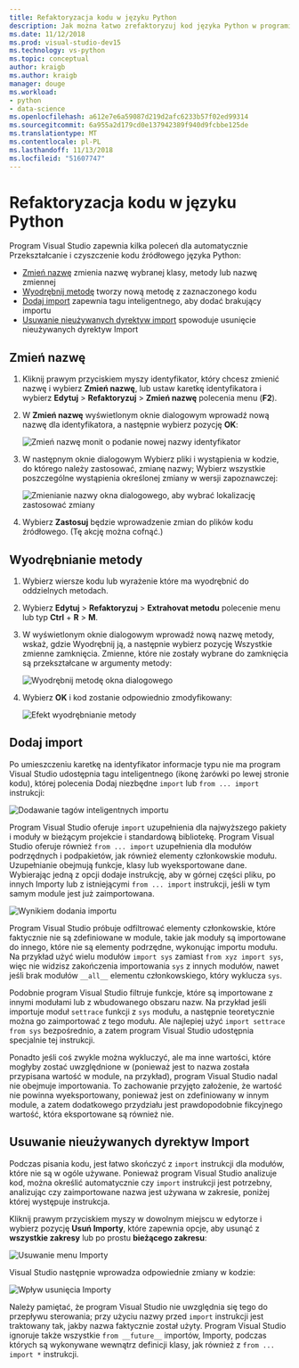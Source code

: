 ```yaml
---
title: Refaktoryzacja kodu w języku Python
description: Jak można łatwo zrefaktoryzuj kod języka Python w programie Visual Studio, zmieniając nazwę identyfikatorów, wyodrębnianie metody, dodawanie Importy i usuwanie nieużywanych importuje.
ms.date: 11/12/2018
ms.prod: visual-studio-dev15
ms.technology: vs-python
ms.topic: conceptual
author: kraigb
ms.author: kraigb
manager: douge
ms.workload:
- python
- data-science
ms.openlocfilehash: a612e7e6a59087d219d2afc6233b57f02ed99314
ms.sourcegitcommit: 6a955a2d179cd0e137942389f940d9fcbbe125de
ms.translationtype: MT
ms.contentlocale: pl-PL
ms.lasthandoff: 11/13/2018
ms.locfileid: "51607747"
---
```

# <a name="refactor-python-code"></a>Refaktoryzacja kodu w języku Python

Program Visual Studio zapewnia kilka poleceń dla automatycznie Przekształcanie i czyszczenie kodu źródłowego języka Python:

- [Zmień nazwę](#rename) zmienia nazwę wybranej klasy, metody lub nazwę zmiennej
- [Wyodrębnij metodę](#extract-method) tworzy nową metodę z zaznaczonego kodu
- [Dodaj import](#add-import) zapewnia tagu inteligentnego, aby dodać brakujący importu
- [Usuwanie nieużywanych dyrektyw import](#remove-unused-imports) spowoduje usunięcie nieużywanych dyrektyw Import

## <a name="rename"></a>Zmień nazwę

1. Kliknij prawym przyciskiem myszy identyfikator, który chcesz zmienić nazwę i wybierz **Zmień nazwę**, lub ustaw karetkę identyfikatora i wybierz **Edytuj** > **Refaktoryzuj**  >  **Zmień nazwę** polecenia menu (**F2**).
2. W **Zmień nazwę** wyświetlonym oknie dialogowym wprowadź nową nazwę dla identyfikatora, a następnie wybierz pozycję **OK**:

   ![Zmień nazwę monit o podanie nowej nazwy identyfikator](media/code-refactor-rename-1.png)

3. W następnym oknie dialogowym Wybierz pliki i wystąpienia w kodzie, do którego należy zastosować, zmianę nazwy; Wybierz wszystkie poszczególne wystąpienia określonej zmiany w wersji zapoznawczej:

   ![Zmienianie nazwy okna dialogowego, aby wybrać lokalizację zastosować zmiany](media/code-refactor-rename-2.png)

4. Wybierz **Zastosuj** będzie wprowadzenie zmian do plików kodu źródłowego. (Tę akcję można cofnąć.)

## <a name="extract-method"></a>Wyodrębnianie metody

1. Wybierz wiersze kodu lub wyrażenie które ma wyodrębnić do oddzielnych metodach.
2. Wybierz **Edytuj** > **Refaktoryzuj** > **Extrahovat metodu** polecenie menu lub typ **Ctrl** + **R** > **M**.
3. W wyświetlonym oknie dialogowym wprowadź nową nazwę metody, wskaż, gdzie Wyodrębnij ją, a następnie wybierz pozycję Wszystkie zmienne zamknięcia. Zmienne, które nie zostały wybrane do zamknięcia są przekształcane w argumenty metody:

   ![Wyodrębnij metodę okna dialogowego](media/code-refactor-extract-method-1.png)

4. Wybierz **OK** i kod zostanie odpowiednio zmodyfikowany:

   ![Efekt wyodrębnianie metody](media/code-refactor-extract-method-2.png)

## <a name="add-import"></a>Dodaj import

Po umieszczeniu karetkę na identyfikator informacje typu nie ma program Visual Studio udostępnia tagu inteligentnego (ikonę żarówki po lewej stronie kodu), której polecenia Dodaj niezbędne `import` lub `from ... import` instrukcji:

![Dodawanie tagów inteligentnych importu](media/code-refactor-add-import-1.png)

Program Visual Studio oferuje `import` uzupełnienia dla najwyższego pakiety i moduły w bieżącym projekcie i standardową bibliotekę. Program Visual Studio oferuje również `from ... import` uzupełnienia dla modułów podrzędnych i podpakietów, jak również elementy członkowskie modułu. Uzupełnianie obejmują funkcje, klasy lub wyeksportowane dane. Wybierając jedną z opcji dodaje instrukcję, aby w górnej części pliku, po innych Importy lub z istniejącymi `from ... import` instrukcji, jeśli w tym samym module jest już zaimportowana.

![Wynikiem dodania importu](media/code-refactor-add-import-2.png)

Program Visual Studio próbuje odfiltrować elementy członkowskie, które faktycznie nie są zdefiniowane w module, takie jak moduły są importowane do innego, które nie są elementy podrzędne, wykonując importu modułu. Na przykład użyć wielu modułów `import sys` zamiast `from xyz import sys`, więc nie widzisz zakończenia importowania `sys` z innych modułów, nawet jeśli brak modułów `__all__` elementu członkowskiego, który wyklucza `sys`.

Podobnie program Visual Studio filtruje funkcje, które są importowane z innymi modułami lub z wbudowanego obszaru nazw. Na przykład jeśli importuje moduł `settrace` funkcji z `sys` modułu, a następnie teoretycznie można go zaimportować z tego modułu. Ale najlepiej użyć `import settrace from sys` bezpośrednio, a zatem program Visual Studio udostępnia specjalnie tej instrukcji.

Ponadto jeśli coś zwykle można wykluczyć, ale ma inne wartości, które mogłyby zostać uwzględnione w (ponieważ jest to nazwa została przypisana wartość w module, na przykład), program Visual Studio nadal nie obejmuje importowania. To zachowanie przyjęto założenie, że wartość nie powinna wyeksportowany, ponieważ jest on zdefiniowany w innym module, a zatem dodatkowego przydziału jest prawdopodobnie fikcyjnego wartość, która eksportowane są również nie.

## <a name="remove-unused-imports"></a>Usuwanie nieużywanych dyrektyw Import

Podczas pisania kodu, jest łatwo skończyć z `import` instrukcji dla modułów, które nie są w ogóle używane. Ponieważ program Visual Studio analizuje kod, można określić automatycznie czy `import` instrukcji jest potrzebny, analizując czy zaimportowane nazwa jest używana w zakresie, poniżej której występuje instrukcja.

Kliknij prawym przyciskiem myszy w dowolnym miejscu w edytorze i wybierz pozycję **Usuń Importy**, które zapewnia opcje, aby usunąć z **wszystkie zakresy** lub po prostu **bieżącego zakresu**:

![Usuwanie menu Importy](media/code-refactor-remove-imports-1.png)

Visual Studio następnie wprowadza odpowiednie zmiany w kodzie:

![Wpływ usunięcia Importy](media/code-refactor-remove-imports-2.png)

Należy pamiętać, że program Visual Studio nie uwzględnia się tego do przepływu sterowania; przy użyciu nazwy przed `import` instrukcji jest traktowany tak, jakby nazwa faktycznie został użyty. Program Visual Studio ignoruje także wszystkie `from __future__` importów, Importy, podczas których są wykonywane wewnątrz definicji klasy, jak również z `from ... import *` instrukcji.
